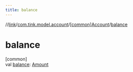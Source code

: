 ```yaml
---
title: balance
---
```

//[link](../../../index.html)/[com.tink.model.account](../index.html)/[[common]Account](index.html)/[balance](balance.html)



# balance



[common]\
val [balance](balance.html): [Amount](../../com.tink.model.misc/[common]-amount/index.html)




